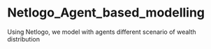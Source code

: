 # Netlogo_Agent_based_modelling
Using Netlogo, we model with agents different scenario of wealth distribution
